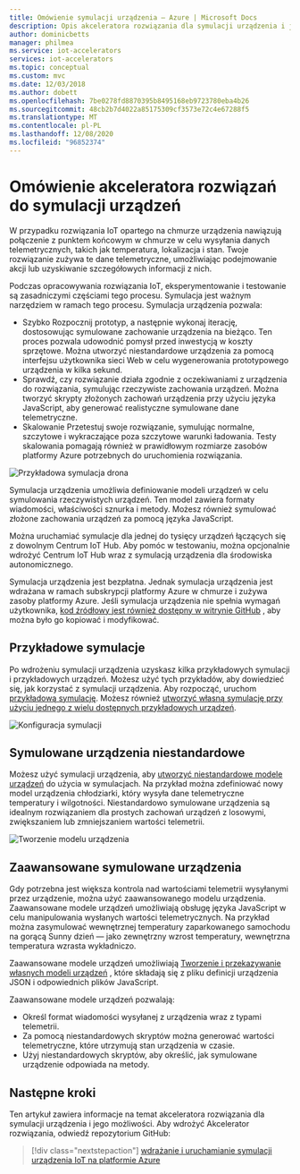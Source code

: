 ```yaml
---
title: Omówienie symulacji urządzenia — Azure | Microsoft Docs
description: Opis akceleratora rozwiązania dla symulacji urządzenia i jego możliwości.
author: dominicbetts
manager: philmea
ms.service: iot-accelerators
services: iot-accelerators
ms.topic: conceptual
ms.custom: mvc
ms.date: 12/03/2018
ms.author: dobett
ms.openlocfilehash: 7be0278fd8870395b8495168eb9723780eba4b26
ms.sourcegitcommit: 48cb2b7d4022a85175309cf3573e72c4e67288f5
ms.translationtype: MT
ms.contentlocale: pl-PL
ms.lasthandoff: 12/08/2020
ms.locfileid: "96852374"
---
```

# <a name="device-simulation-solution-accelerator-overview"></a>Omówienie akceleratora rozwiązań do symulacji urządzeń

W przypadku rozwiązania IoT opartego na chmurze urządzenia nawiązują połączenie z punktem końcowym w chmurze w celu wysyłania danych telemetrycznych, takich jak temperatura, lokalizacja i stan. Twoje rozwiązanie zużywa te dane telemetryczne, umożliwiając podejmowanie akcji lub uzyskiwanie szczegółowych informacji z nich.

Podczas opracowywania rozwiązania IoT, eksperymentowanie i testowanie są zasadniczymi częściami tego procesu. Symulacja jest ważnym narzędziem w ramach tego procesu. Symulacja urządzenia pozwala:

* Szybko Rozpocznij prototyp, a następnie wykonaj iterację, dostosowując symulowane zachowanie urządzenia na bieżąco. Ten proces pozwala udowodnić pomysł przed inwestycją w koszty sprzętowe. Można utworzyć niestandardowe urządzenia za pomocą interfejsu użytkownika sieci Web w celu wygenerowania prototypowego urządzenia w kilka sekund.
* Sprawdź, czy rozwiązanie działa zgodnie z oczekiwaniami z urządzenia do rozwiązania, symulując rzeczywiste zachowania urządzeń. Można tworzyć skrypty złożonych zachowań urządzenia przy użyciu języka JavaScript, aby generować realistyczne symulowane dane telemetryczne.
* Skalowanie Przetestuj swoje rozwiązanie, symulując normalne, szczytowe i wykraczające poza szczytowe warunki ładowania. Testy skalowania pomagają również w prawidłowym rozmiarze zasobów platformy Azure potrzebnych do uruchomienia rozwiązania.

![Przykładowa symulacja drona](media/iot-accelerators-device-simulation-overview/dronesimulation.png)

Symulacja urządzenia umożliwia definiowanie modeli urządzeń w celu symulowania rzeczywistych urządzeń. Ten model zawiera formaty wiadomości, właściwości sznurka i metody. Możesz również symulować złożone zachowania urządzeń za pomocą języka JavaScript.

Można uruchamiać symulacje dla jednej do tysięcy urządzeń łączących się z dowolnym Centrum IoT Hub. Aby pomóc w testowaniu, można opcjonalnie wdrożyć Centrum IoT Hub wraz z symulacją urządzenia dla środowiska autonomicznego.

Symulacja urządzenia jest bezpłatna. Jednak symulacja urządzenia jest wdrażana w ramach subskrypcji platformy Azure w chmurze i zużywa zasoby platformy Azure. Jeśli symulacja urządzenia nie spełnia wymagań użytkownika, [kod źródłowy jest również dostępny w witrynie GitHub](https://github.com/Azure/device-simulation-dotnet) , aby można było go kopiować i modyfikować.

## <a name="sample-simulations"></a>Przykładowe symulacje

Po wdrożeniu symulacji urządzenia uzyskasz kilka przykładowych symulacji i przykładowych urządzeń. Możesz użyć tych przykładów, aby dowiedzieć się, jak korzystać z symulacji urządzenia. Aby rozpocząć, uruchom [przykładową symulację](https://github.com/Azure/device-simulation-dotnet/blob/master/README.md). Możesz również [utworzyć własną symulację przy użyciu jednego z wielu dostępnych przykładowych urządzeń](iot-accelerators-device-simulation-create-simulation.md).

![Konfiguracja symulacji](media/iot-accelerators-device-simulation-overview/samplesimulation1.png)

## <a name="custom-simulated-devices"></a>Symulowane urządzenia niestandardowe

Możesz użyć symulacji urządzenia, aby [utworzyć niestandardowe modele urządzeń](iot-accelerators-device-simulation-create-custom-device.md) do użycia w symulacjach. Na przykład można zdefiniować nowy model urządzenia chłodziarki, który wysyła dane telemetryczne temperatury i wilgotności. Niestandardowo symulowane urządzenia są idealnym rozwiązaniem dla prostych zachowań urządzeń z losowymi, zwiększaniem lub zmniejszaniem wartości telemetrii.

![Tworzenie modelu urządzenia](media/iot-accelerators-device-simulation-overview/adddevicemodel.png)

## <a name="advanced-simulated-devices"></a>Zaawansowane symulowane urządzenia

Gdy potrzebna jest większa kontrola nad wartościami telemetrii wysyłanymi przez urządzenie, można użyć zaawansowanego modelu urządzenia. Zaawansowane modele urządzeń umożliwiają obsługę języka JavaScript w celu manipulowania wysłanych wartości telemetrycznych. Na przykład można zasymulować wewnętrznej temperatury zaparkowanego samochodu na gorącą Sunny dzień — jako zewnętrzny wzrost temperatury, wewnętrzna temperatura wzrasta wykładniczo.

Zaawansowane modele urządzeń umożliwiają [Tworzenie i przekazywanie własnych modeli urządzeń](iot-accelerators-device-simulation-advanced-device.md) , które składają się z pliku definicji urządzenia JSON i odpowiednich plików JavaScript.

Zaawansowane modele urządzeń pozwalają:

* Określ format wiadomości wysyłanej z urządzenia wraz z typami telemetrii.
* Za pomocą niestandardowych skryptów można generować wartości telemetryczne, które utrzymują stan urządzenia w czasie.
* Użyj niestandardowych skryptów, aby określić, jak symulowane urządzenie odpowiada na metody.

## <a name="next-steps"></a>Następne kroki

Ten artykuł zawiera informacje na temat akceleratora rozwiązania dla symulacji urządzenia i jego możliwości. Aby wdrożyć Akcelerator rozwiązania, odwiedź repozytorium GitHub:

> [!div class="nextstepaction"]
> [wdrażanie i uruchamianie symulacji urządzenia IoT na platformie Azure](https://github.com/Azure/device-simulation-dotnet/blob/master/README.md)
